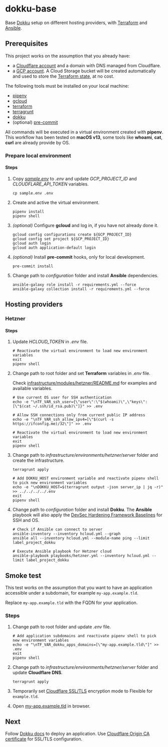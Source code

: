 # dokku-base

Base [Dokku](https://dokku.com/) setup on different hosting providers, with [Terraform](https://www.terraform.io/) and [Ansible](https://www.ansible.com/).

## Prerequisites

This project works on the assumption that you already have:
* a [Cloudflare account](https://www.cloudflare.com/) and a domain with DNS managed from Cloudflare.
* a [GCP account](https://cloud.google.com/gcp). A Cloud Storage bucket will be created automatically and used to store the [Terraform state](https://developer.hashicorp.com/terraform/language/settings/backends/gcs), at no cost.

The following tools must be installed on your local machine:
  * [pipenv](https://pipenv.pypa.io/en/latest/)
  * [gcloud](https://cloud.google.com/sdk/gcloud)
  * [terraform](https://www.terraform.io/)
  * [terragrunt](https://terragrunt.gruntwork.io/)
  * [dokku](https://dokku.com/docs/deployment/remote-commands/)
  * (optional) [pre-commit](https://pre-commit.com/)

All commands will be executed in a virtual environment created with **pipenv**. This workflow has been tested on **macOS v13**, some tools like **whoami**, **cat**, **curl** are already provide by OS.

### Prepare local environment

#### Steps

1. Copy _[sample.env](sample.env)_ to _.env_ and update _GCP_PROJECT_ID_ and _CLOUDFLARE_API_TOKEN_ variables.

    ```shell
    cp sample.env .env
    ```

2. Create and active the virtual environment.

    ```shell
    pipenv install
    pipenv shell
    ```

3. _(optional)_ Configure **gcloud** and log in, if you have not already done it.

    ```shell
    gcloud config configurations create ${GCP_PROJECT_ID}
    gcloud config set project ${GCP_PROJECT_ID}
    gcloud auth login
    gcloud auth application-default login
    ```

4. _(optional)_ Install **pre-commit** hooks, only for local development.

    ```shell
    pre-commit install
    ```

5. Change path to _configuration_ folder and install **Ansible** dependencies.

    ```shell
    ansible-galaxy role install -r requirements.yml --force
    ansible-galaxy collection install -r requirements.yml --force
    ```

## Hosting providers

### Hetzner

#### Steps

1. Update _HCLOUD_TOKEN_ in _.env_ file.

    ```shell
    # Reactivate the virtual environment to load new environment variables
    exit
    pipenv shell
    ```

2. Change path to root folder and set **Terraform** variables in _.env_ file.

    Check [infrastructure/modules/hetzner/README.md](infrastructure/modules/hetzner/README.md) for examples and available variables.

    ```shell
    # Use current OS user for SSH authentication
    echo -e "\nTF_VAR_ssh_user={\"user\":\"$(whoami)\",\"keys\":[\"$(cat ~/.ssh/id_rsa.pub)\"]}" >> .env

    # Allow SSH connections only from current public IP address
    echo -e "\nTF_VAR_ssh_allow_ipv4=[\"$(curl -s https://ifconfig.me)/32\"]" >> .env

    # Reactivate the virtual environment to load new environment variables
    exit
    pipenv shell
    ```

3. Change path to _infrastructure/environments/hetzner/server_ folder and create the infrastructure.

    ```shell
    terragrunt apply

    # Add DOKKU_HOST environment variable and reactivate pipenv shell to pick new environment variables
    echo -e "\nDOKKU_HOST=$(terragrunt output -json server_ip | jq -r)" >> ../../../../.env
    exit
    pipenv shell
    ```

4. Change path to _configuration_ folder and install **Dokku**. The **Ansible** playbook will also apply the [DevSec Hardening Framework Baselines](https://dev-sec.io/baselines/) for SSH and OS.

    ```shell
    # Check if Ansible can connect to server
    ansible-inventory --inventory hcloud.yml --graph
    ansible all --inventory hcloud.yml --module-name ping --limit label_project_dokku

    # Execute Ansible playbook for Hetzner cloud
    ansible-playbook playbooks/hetzner.yml --inventory hcloud.yml --limit label_project_dokku
    ```

## Smoke test

This test works on the assumption that you want to have an application accessible under a subdomain, for example `my-app.example.tld`.

Replace `my-app.example.tld` with the FQDN for your application.

### Steps

1. Change path to root folder and update _.env_ file.

    ```shell
    # Add application subdomains and reactivate pipenv shell to pick new environment variables
    echo -e "\nTF_VAR_dokku_apps_domains=[\"my-app.example.tld\"]" >> .env
    exit
    pipenv shell
    ```

2. Change path to _infrastructure/environments/hetzner/server_ folder and update **Cloudflare DNS**.

    ```shell
    terragrunt apply
    ```

3. Temporarily set [Cloudflare SSL/TLS](https://developers.cloudflare.com/ssl/origin-configuration/ssl-modes/flexible/) encryption mode to Flexible for `example.tld`.

4. Open [my-app.example.tld](https://my-app.example.tld) in browser.

## Next

Follow [Dokku docs](https://dokku.com/docs/deployment/application-deployment/) to deploy an application. Use [Cloudflare Origin CA certificate](https://developers.cloudflare.com/ssl/origin-configuration/origin-ca/) for SSL/TLS configuration.
